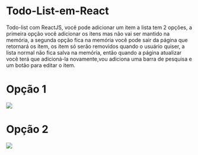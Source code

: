﻿# Todo-List-em-React
Todo-list com ReactJS, você pode adicionar um item a lista tem 2 opções, a primeira opção você adicionar os itens mas não vai ser mantido na memória, a segunda opção fica na memória você pode sair da página que retornará os item, os item só serão removidos quando o usuário quiser, a lista normal não fica salva na memória, então quando a página atualizar você terá que adicioná-la novamente,vou adiciona uma barra de pesquisa e um botão para editar o item.

<h1>Opção 1</h1>
<img src="https://user-images.githubusercontent.com/102924541/197016626-229df75d-32da-437c-95ee-6c25a1a5405d.png"/>

<h1>Opção 2</h1>
<img src="https://user-images.githubusercontent.com/102924541/197016756-8c25e706-6c86-4d0e-930c-90e9375de2b7.png"/>
